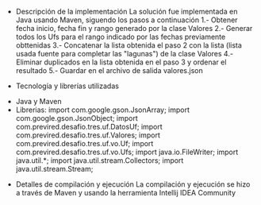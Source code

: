* Descripción de la implementación
La solución fue implementada en Java usando Maven, siguendo los pasos a continuación
1.- Obtener fecha inicio, fecha fin y rango generado por la clase Valores
2.- Generar todos los Ufs para el rango indicado por las fechas previamente obttenidas
3.- Concatenar la lista obtenida el paso 2 con la lista (lista usada fuente para completar las "lagunas") de la clase Valores 
4.- Eliminar duplicados en la lista obtenida en el paso 3 y ordenar el resultado
5.- Guardar en el archivo de salida valores.json

* Tecnología y librerías utilizadas
- Java y Maven
- Librerias:
import com.google.gson.JsonArray;
import com.google.gson.JsonObject;
import com.previred.desafio.tres.uf.DatosUf;
import com.previred.desafio.tres.uf.Valores;
import com.previred.desafio.tres.uf.vo.Uf;
import com.previred.desafio.tres.uf.vo.Ufs;
import java.io.FileWriter;
import java.util.*;
import java.util.stream.Collectors;
import java.util.stream.Stream;

* Detalles de compilación y ejecución
La compilación y ejecución se hizo a través de Maven y usando la herramienta Intellij IDEA Community



